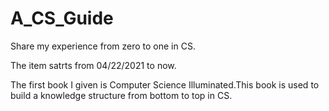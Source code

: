# A_CS_Guide
Share my experience from zero to one in CS.

The item satrts from 04/22/2021 to now.

The first book I given is Computer Science Illuminated.This book is used to build a knowledge structure from bottom to top in CS.
